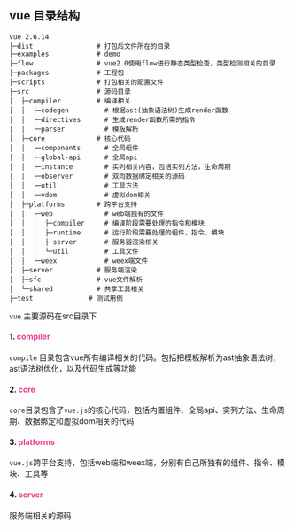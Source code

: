 ## vue 目录结构
```shell
vue 2.6.14
├─dist                # 打包后文件所在的目录
├─examples            # demo
├─flow                # vue2.0使用flow进行静态类型检查，类型检测相关的目录
├─packages            # 工程包
├─scripts             # 打包相关的配置文件
├─src                 # 源码目录
│  ├─compiler         # 编译相关
│  │  ├─codegen         # 根据ast(抽象语法树)生成render函数
│  │  ├─directives      # 生成render函数所需的指令
│  │  └─parser          # 模板解析 
│  ├─core             # 核心代码
│  │  ├─components      # 全局组件
│  │  ├─global-api      # 全局api
│  │  ├─instance        # 实列相关内容，包括实列方法，生命周期
│  │  ├─observer        # 双向数据绑定相关的源码
│  │  ├─util            # 工具方法
│  │  └─vdom            # 虚拟dom相关
│  ├─platforms        # 跨平台支持
│  │  ├─web             # web端独有的文件
│  │  │  ├─compiler     # 编译阶段需要处理的指令和模块
│  │  │  ├─runtime      # 运行阶段需要处理的组件、指令、模块
│  │  │  ├─server       # 服务器渲染相关
│  │  │  └─util         # 工具文件
│  │  └─weex            # weex端文件
│  ├─server           # 服务端渲染
│  ├─sfc              # vue文件解析
│  └─shared           # 共享工具相关
├─test              # 测试用例
```

`vue` 主要源码在src目录下
#### 1. <font color="#e83e8c">compiler</font>
`compile` 目录包含vue所有编译相关的代码。包括把模板解析为ast抽象语法树，ast语法树优化，以及代码生成等功能
#### 2. <font color="#e83e8c">core</font>
`core`目录包含了`vue.js`的核心代码，包括内置组件、全局api、实列方法、生命周期、数据绑定和虚拟dom相关的代码
#### 3. <font color="#e83e8c">platforms</font>
`vue.js`跨平台支持，包括web端和weex端，分别有自己所独有的组件、指令、模块、工具等
#### 4. <font color="#e83e8c">server</font>
服务端相关的源码